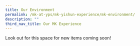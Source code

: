 ```yaml
---
title: Our Environment
permalink: /mk-at-yps/mk-yishun-experience/mk-environment/
description: ""
third_nav_title: Our MK Experience
---
```

Look out for this space for new items coming soon!